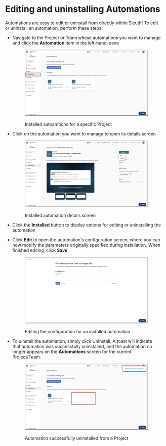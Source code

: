 # Editing and uninstalling Automations

Automations are easy to edit or uninstall from directly within Sleuth! To edit or uninstall an automation, perform these steps:

*   Navigate to the Project or Team whose automations you want to manage and click the **Automation** item in the left-hand-pane

    <figure><img src="../.gitbook/assets/image (110).png" alt=""><figcaption><p>Installed autoamtions for a specific Project</p></figcaption></figure>
*   Click on the automation you want to manage to open its details screen

    <figure><img src="../.gitbook/assets/image (111).png" alt=""><figcaption><p>Installed automation details screen</p></figcaption></figure>
* Click the **Installed** button to display options for editing or uninstalling the automation.
*   Click **Edit** to open the automation's configuration screen, where you can now modify the parameters originally specified during installation. When finished editing, click **Save**

    <figure><img src="../.gitbook/assets/image (112).png" alt=""><figcaption><p>Editing the configuration for an installed automation</p></figcaption></figure>
*   To uinstall the automation, simply click Uninstall. A toast will indicate that automation was successfully uninstalled, and the automation no longer appears on the **Automations** screen for the current Project/Team.

    <figure><img src="../.gitbook/assets/image (113).png" alt=""><figcaption><p>Automation successfully uninstalled from a Project</p></figcaption></figure>
